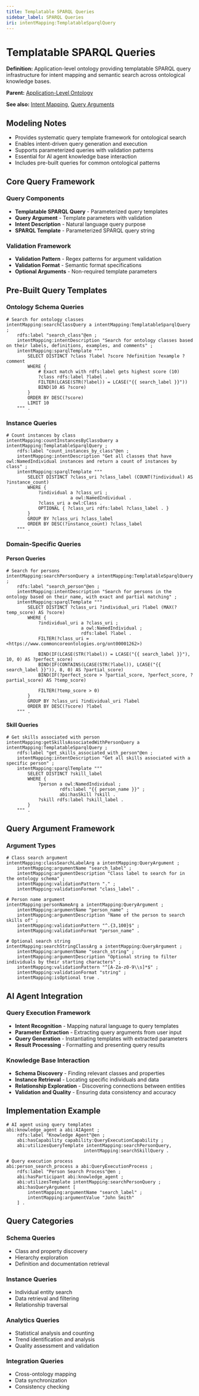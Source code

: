```yaml
---
title: Templatable SPARQL Queries
sidebar_label: SPARQL Queries
iri: intentMapping:TemplatableSparqlQuery
---
```


# Templatable SPARQL Queries

**Definition:** Application-level ontology providing templatable SPARQL query infrastructure for intent mapping and semantic search across ontological knowledge bases.

**Parent:** [Application-Level Ontology](/ontology-essentials/application-level)

**See also:** [Intent Mapping](/abi/IntentMapping), [Query Arguments](/abi/QueryArguments)

## Modeling Notes

- Provides systematic query template framework for ontological search
- Enables intent-driven query generation and execution
- Supports parameterized queries with validation patterns
- Essential for AI agent knowledge base interaction
- Includes pre-built queries for common ontological patterns

## Core Query Framework

### Query Components
- **Templatable SPARQL Query** - Parameterized query templates
- **Query Argument** - Template parameters with validation
- **Intent Description** - Natural language query purpose
- **SPARQL Template** - Parameterized SPARQL query string

### Validation Framework
- **Validation Pattern** - Regex patterns for argument validation
- **Validation Format** - Semantic format specifications
- **Optional Arguments** - Non-required template parameters

## Pre-Built Query Templates

### Ontology Schema Queries
```sparql
# Search for ontology classes
intentMapping:searchClassQuery a intentMapping:TemplatableSparqlQuery ;
    rdfs:label "search_class"@en ;
    intentMapping:intentDescription "Search for ontology classes based on their labels, definitions, examples, and comments" ;
    intentMapping:sparqlTemplate """
        SELECT DISTINCT ?class ?label ?score ?definition ?example ?comment
        WHERE {
            # Exact match with rdfs:label gets highest score (10)
            ?class rdfs:label ?label .
            FILTER(LCASE(STR(?label)) = LCASE("{{ search_label }}"))
            BIND(10 AS ?score)
        }
        ORDER BY DESC(?score)
        LIMIT 10
    """ .
```

### Instance Queries
```sparql
# Count instances by class
intentMapping:countInstancesByClassQuery a intentMapping:TemplatableSparqlQuery ;
    rdfs:label "count_instances_by_class"@en ;
    intentMapping:intentDescription "Get all classes that have owl:NamedIndividual instances and return a count of instances by class" ;
    intentMapping:sparqlTemplate """
        SELECT DISTINCT ?class_uri ?class_label (COUNT(?individual) AS ?instance_count)
        WHERE {
            ?individual a ?class_uri ;
                        a owl:NamedIndividual .
            ?class_uri a owl:Class .
            OPTIONAL { ?class_uri rdfs:label ?class_label . }
        }
        GROUP BY ?class_uri ?class_label
        ORDER BY DESC(?instance_count) ?class_label
    """ .
```

### Domain-Specific Queries

#### Person Queries
```sparql
# Search for persons
intentMapping:searchPersonQuery a intentMapping:TemplatableSparqlQuery ;
    rdfs:label "search_person"@en ;
    intentMapping:intentDescription "Search for persons in the ontology based on their name, with exact and partial matching" ;
    intentMapping:sparqlTemplate """
        SELECT DISTINCT ?class_uri ?individual_uri ?label (MAX(?temp_score) AS ?score)
        WHERE {
            ?individual_uri a ?class_uri ;
                            a owl:NamedIndividual ;
                            rdfs:label ?label .
            FILTER(?class_uri = <https://www.commoncoreontologies.org/ont00001262>)
            
            BIND(IF(LCASE(STR(?label)) = LCASE("{{ search_label }}"), 10, 0) AS ?perfect_score)
            BIND(IF(CONTAINS(LCASE(STR(?label)), LCASE("{{ search_label }}")), 8, 0) AS ?partial_score)
            BIND(IF(?perfect_score > ?partial_score, ?perfect_score, ?partial_score) AS ?temp_score)
            
            FILTER(?temp_score > 0)
        }
        GROUP BY ?class_uri ?individual_uri ?label
        ORDER BY DESC(?score) ?label
    """ .
```

#### Skill Queries
```sparql
# Get skills associated with person
intentMapping:getSkillsAssociatedWithPersonQuery a intentMapping:TemplatableSparqlQuery ;
    rdfs:label "get_skills_associated_with_person"@en ;
    intentMapping:intentDescription "Get all skills associated with a specific person" ;
    intentMapping:sparqlTemplate """
        SELECT DISTINCT ?skill_label
        WHERE {
            ?person a owl:NamedIndividual ;
                    rdfs:label "{{ person_name }}" ;
                    abi:hasSkill ?skill .
            ?skill rdfs:label ?skill_label .
        }
    """ .
```

## Query Argument Framework

### Argument Types
```turtle
# Class search argument
intentMapping:classSearchLabelArg a intentMapping:QueryArgument ;
    intentMapping:argumentName "search_label" ;
    intentMapping:argumentDescription "Class label to search for in the ontology schema" ;
    intentMapping:validationPattern "." ;
    intentMapping:validationFormat "class_label" .

# Person name argument
intentMapping:personNameArg a intentMapping:QueryArgument ;
    intentMapping:argumentName "person_name" ;
    intentMapping:argumentDescription "Name of the person to search skills of" ;
    intentMapping:validationPattern "^.{3,100}$" ;
    intentMapping:validationFormat "person_name" .

# Optional search string
intentMapping:searchStringClassArg a intentMapping:QueryArgument ;
    intentMapping:argumentName "search_string" ;
    intentMapping:argumentDescription "Optional string to filter individuals by their starting characters" ;
    intentMapping:validationPattern "^[A-Za-z0-9\\s]*$" ;
    intentMapping:validationFormat "string" ;
    intentMapping:isOptional true .
```

## AI Agent Integration

### Query Execution Framework
- **Intent Recognition** - Mapping natural language to query templates
- **Parameter Extraction** - Extracting query arguments from user input
- **Query Generation** - Instantiating templates with extracted parameters
- **Result Processing** - Formatting and presenting query results

### Knowledge Base Interaction
- **Schema Discovery** - Finding relevant classes and properties
- **Instance Retrieval** - Locating specific individuals and data
- **Relationship Exploration** - Discovering connections between entities
- **Validation and Quality** - Ensuring data consistency and accuracy

## Implementation Example

```turtle
# AI agent using query templates
abi:knowledge_agent a abi:AIAgent ;
    rdfs:label "Knowledge Agent"@en ;
    abi:hasCapability capability:QueryExecutionCapability ;
    abi:utilizesQueryTemplate intentMapping:searchPersonQuery,
                             intentMapping:searchSkillQuery .

# Query execution process
abi:person_search_process a abi:QueryExecutionProcess ;
    rdfs:label "Person Search Process"@en ;
    abi:hasParticipant abi:knowledge_agent ;
    abi:utilizesTemplate intentMapping:searchPersonQuery ;
    abi:hasQueryArgument [ 
        intentMapping:argumentName "search_label" ;
        intentMapping:argumentValue "John Smith" 
    ] .
```

## Query Categories

### Schema Queries
- Class and property discovery
- Hierarchy exploration
- Definition and documentation retrieval

### Instance Queries
- Individual entity search
- Data retrieval and filtering
- Relationship traversal

### Analytics Queries
- Statistical analysis and counting
- Trend identification and analysis
- Quality assessment and validation

### Integration Queries
- Cross-ontology mapping
- Data synchronization
- Consistency checking
